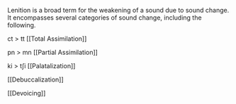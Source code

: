 
Lenition is a broad term for the weakening of a sound due to sound change. It encompasses several categories of sound change, including the following.

ct > tt
[[Total Assimilation]]

pn > mn
[[Partial Assimilation]]

ki > tʃi
[[Palatalization]]

[[Debuccalization]]

[[Devoicing]]

